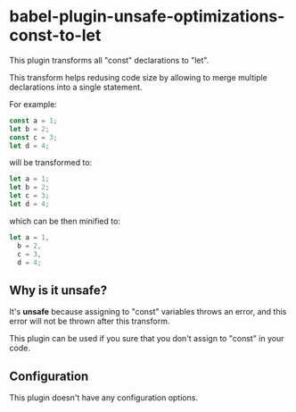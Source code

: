 # babel-plugin-unsafe-optimizations-const-to-let

This plugin transforms all "const" declarations to "let".

This transform helps redusing code size by allowing to merge multiple declarations into a single
statement.

For example:

```js
const a = 1;
let b = 2;
const c = 3;
let d = 4;
```

will be transformed to:

```js
let a = 1;
let b = 2;
let c = 3;
let d = 4;
```

which can be then minified to:

```js
let a = 1,
  b = 2,
  c = 3,
  d = 4;
```

## Why is it unsafe?

It's **unsafe** because assigning to "const" variables throws an error, and this error will not be
thrown after this transform.

This plugin can be used if you sure that you don't assign to "const" in your code.

## Configuration

This plugin doesn't have any configuration options.
